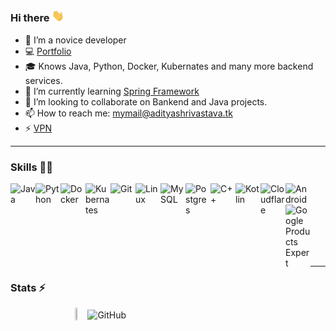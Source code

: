 ### Hi there <img src="https://github.com/aditya-shri/aditya-shri/blob/main/Hi.gif" width="20px">

<!--![Profile Views](https://hits.seeyoufarm.com/api/count/incr/badge.svg?url=https://github.com/aditya-shri/&title=Profile%20Views)-->
- 🔭 I’m a novice developer
- 💻 [Portfolio](https://adityashrivastava.tk)
- 🎓 Knows Java, Python, Docker, Kubernates and many more backend services.
- 🌱 I’m currently learning [Spring Framework](https://spring.io/)
- 👯 I’m looking to collaborate on Bankend and Java projects.
- 📫 How to reach me: mymail@adityashrivastava.tk
- ⚡ [VPN](https://github.com/aditya-shri/VPN)
<!--
- 💬 [Basic Video Chat app](https://video.adityashrivastava.tk/)
-->
<!--
- 🤔 I’m looking for help with ...
- 💬 Ask me about ...
- 😄 Pronouns: ...
- ⚡ Fun fact: ... 
-->

---

### Skills 👨‍💻
<!--<img align="left" alt="GitHub" width="24px" src="https://cdn.jsdelivr.net/npm/simple-icons@latest/icons/github.svg" />-->
<div style="padding-bottom: 50px;">
  <img align="left" alt="Java" width="40px" src="https://img.icons8.com/color/48/000000/java-coffee-cup-logo.png"/>
  <img align="left" alt="Python" width="40px" src="https://img.icons8.com/color/48/000000/python.png"/>
  <img align="left" alt="Docker" width="40px" src="https://img.icons8.com/color/48/000000/docker.png"/>
  <img align="left" alt="Kubernates" width="40px" src="https://img.icons8.com/color/48/000000/kubernetes.png"/>
  <img align="left" alt="Git" width="40px" src="https://img.icons8.com/color/48/000000/git.png"/>
  <img align="left" alt="Linux" width="40px" src="https://upload.wikimedia.org/wikipedia/commons/f/f1/Icons8_flat_linux.svg"/>
  <img align="left" alt="MySQL" width="40px" src="https://img.icons8.com/fluent/48/000000/mysql-logo.png"/>
  <img align="left" alt="Postgres" width="40px" src="https://img.icons8.com/color/48/000000/postgreesql.png"/>
  <img align="left" alt="C++" width="40px" src="https://img.icons8.com/color/48/000000/c-plus-plus-logo.png" />
  <img align="left" alt="Kotlin" width="40px" src="https://img.icons8.com/color/48/000000/kotlin.png"/>
  <img align="left" alt="Cloudflare" width="40px" src="https://img.icons8.com/color/48/000000/cloudflare.png"/>
  <img align="left" alt="Android" width="40px" src="https://img.icons8.com/color/48/000000/android-os.png"/>
  <img align="left" alt="Google Products Expert" width="40px" src="https://img.icons8.com/fluent/48/000000/google-logo.png"/>
</div>
<br />
<br />
<br />
<br />

---

### Stats ⚡️
<div style="display:flex; justify-content: center; align-items: center; width: 100%;">
  <a href="https://www.credly.com/badges/802024ce-f4a5-4bd3-95d2-be8fa47d983a/public_url"><img width="23%" height="23%" align="left" src="https://d1.awsstatic.com/training-and-certification/certification-badges/AWS-Certified-Solutions-Architect-Associate_badge.3419559c682629072f1eb968d59dea0741772c0f.png"></a>
  
  <img align="left" alt="GitHub" width="55%" height="75%" src="https://gitread.vercel.app/api?username=aditya-shri&count_private=true&show_icons=true&include_all_commits=true&hide=prs&bg_color=FFFFFF00&hide_border=true&text_color=DD2727&title_color=fa8b00"/>
</div>
